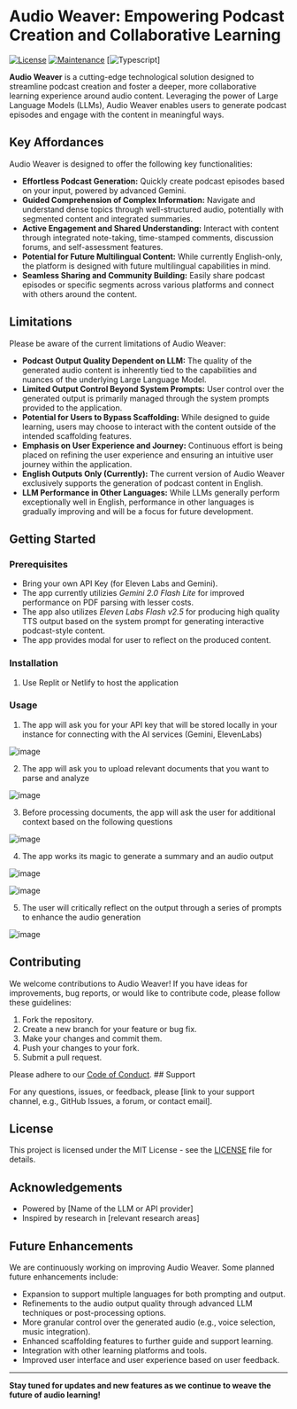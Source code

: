 # Audio Weaver: Empowering Podcast Creation and Collaborative Learning

[![License](https://img.shields.io/badge/License-MIT-green.svg)](https://opensource.org/licenses/MIT)
[![Maintenance](https://img.shields.io/badge/Maintained-No-yellow.svg)](https://github.com/aliabidhasan/AudioWeaver)
[![Typescript](https://img.shields.io/badge/TypeScript-007ACC?style=for-the-badge&logo=typescript&logoColor=white)]

**Audio Weaver** is a cutting-edge technological solution designed to streamline podcast creation and foster a deeper, more collaborative learning experience around audio content. Leveraging the power of Large Language Models (LLMs), Audio Weaver enables users to generate podcast episodes and engage with the content in meaningful ways.

## Key Affordances

Audio Weaver is designed to offer the following key functionalities:

* **Effortless Podcast Generation:** Quickly create podcast episodes based on your input, powered by advanced Gemini.
* **Guided Comprehension of Complex Information:** Navigate and understand dense topics through well-structured audio, potentially with segmented content and integrated summaries.
* **Active Engagement and Shared Understanding:** Interact with content through integrated note-taking, time-stamped comments, discussion forums, and self-assessment features.
* **Potential for Future Multilingual Content:** While currently English-only, the platform is designed with future multilingual capabilities in mind.
* **Seamless Sharing and Community Building:** Easily share podcast episodes or specific segments across various platforms and connect with others around the content.

## Limitations

Please be aware of the current limitations of Audio Weaver:

* **Podcast Output Quality Dependent on LLM:** The quality of the generated audio content is inherently tied to the capabilities and nuances of the underlying Large Language Model.
* **Limited Output Control Beyond System Prompts:** User control over the generated output is primarily managed through the system prompts provided to the application.
* **Potential for Users to Bypass Scaffolding:** While designed to guide learning, users may choose to interact with the content outside of the intended scaffolding features.
* **Emphasis on User Experience and Journey:** Continuous effort is being placed on refining the user experience and ensuring an intuitive user journey within the application.
* **English Outputs Only (Currently):** The current version of Audio Weaver exclusively supports the generation of podcast content in English.
* **LLM Performance in Other Languages:** While LLMs generally perform exceptionally well in English, performance in other languages is gradually improving and will be a focus for future development.

## Getting Started

### Prerequisites

- Bring your own API Key (for Eleven Labs and Gemini).
- The app currently utilizies _Gemini 2.0 Flash Lite_ for improved performance on PDF parsing with lesser costs.
- The app also utilizes _Eleven Labs Flash v2.5_ for producing high quality TTS output based on the system prompt for generating interactive podcast-style content.
- The app provides modal for user to reflect on the produced content. 

### Installation

1. Use Replit or Netlify to host the application

### Usage

1.  The app will ask you for your API key that will be stored locally in your instance for connecting with the AI services (Gemini, ElevenLabs)

![image](https://github.com/user-attachments/assets/0b8510f0-8d77-49d6-b27c-5b4f22e79cc7)

2.  The app will ask you to upload relevant documents that you want to parse and analyze 

![image](https://github.com/user-attachments/assets/2a1df295-a5b5-416f-be30-c8af42ab5177)

3.  Before processing documents, the app will ask the user for additional context based on the following questions

![image](https://github.com/user-attachments/assets/6e95006b-a1d9-432b-8b39-97830c5477e5)

4.  The app works its magic to generate a summary and an audio output

![image](https://github.com/user-attachments/assets/2063b4f8-3a40-4904-8e28-f7c5c5616968)

![image](https://github.com/user-attachments/assets/1fc4e64f-887d-4956-9d0d-4c6de2463602)

5. The user will critically reflect on the output through a series of prompts to enhance the audio generation

![image](https://github.com/user-attachments/assets/d6c744f4-090d-48d5-abeb-41a2c8c122b7)


## Contributing

We welcome contributions to Audio Weaver! If you have ideas for improvements, bug reports, or would like to contribute code, please follow these guidelines:

1.  Fork the repository.
2.  Create a new branch for your feature or bug fix.
3.  Make your changes and commit them.
4.  Push your changes to your fork.
5.  Submit a pull request.

Please adhere to our [Code of Conduct](CODE_OF_CONDUCT.md). ## Support

For any questions, issues, or feedback, please [link to your support channel, e.g., GitHub Issues, a forum, or contact email].

## License

This project is licensed under the MIT License - see the [LICENSE](LICENSE) file for details.

## Acknowledgements

* Powered by [Name of the LLM or API provider]
* Inspired by research in [relevant research areas]

## Future Enhancements

We are continuously working on improving Audio Weaver. Some planned future enhancements include:

* Expansion to support multiple languages for both prompting and output.
* Refinements to the audio output quality through advanced LLM techniques or post-processing options.
* More granular control over the generated audio (e.g., voice selection, music integration).
* Enhanced scaffolding features to further guide and support learning.
* Integration with other learning platforms and tools.
* Improved user interface and user experience based on user feedback.

---

**Stay tuned for updates and new features as we continue to weave the future of audio learning!**

